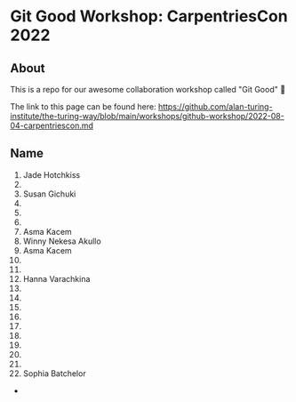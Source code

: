 # Git Good Workshop: CarpentriesCon 2022

## About 
This is a repo for our awesome collaboration workshop called "Git Good" :tada:

The link to this page can be found here: https://github.com/alan-turing-institute/the-turing-way/blob/main/workshops/github-workshop/2022-08-04-carpentriescon.md

## Name
1. Jade Hotchkiss 
2. 
3. Susan Gichuki 
4.
5.
6.
7. Asma Kacem
8. Winny Nekesa Akullo
7. Asma Kacem
8.
9.
10. Hanna Varachkina
11.
12.
13.
14.
15.
16.
17.
18.
19.
20. Sophia Batchelor

*
